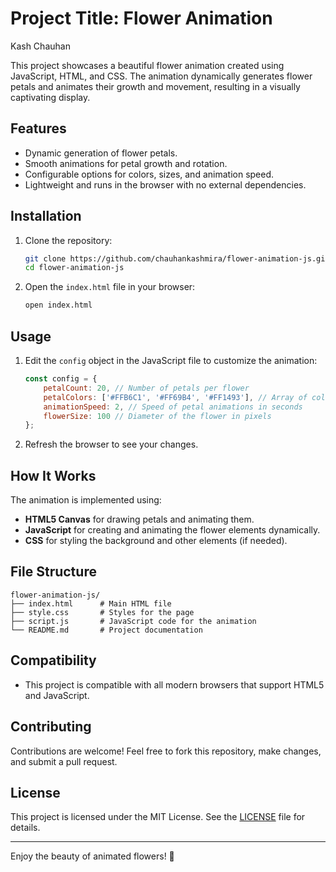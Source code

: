 <h1>Project Title: Flower Animation</h1>
<p>Kash Chauhan</p>


This project showcases a beautiful flower animation created using JavaScript, HTML, and CSS. The animation dynamically generates flower petals and animates their growth and movement, resulting in a visually captivating display.

## Features
- Dynamic generation of flower petals.
- Smooth animations for petal growth and rotation.
- Configurable options for colors, sizes, and animation speed.
- Lightweight and runs in the browser with no external dependencies.

## Installation

1. Clone the repository:
   ```bash
   git clone https://github.com/chauhankashmira/flower-animation-js.git
   cd flower-animation-js
   ```

2. Open the `index.html` file in your browser:
   ```bash
   open index.html
   ```

## Usage

1. Edit the `config` object in the JavaScript file to customize the animation:

   ```javascript
   const config = {
       petalCount: 20, // Number of petals per flower
       petalColors: ['#FFB6C1', '#FF69B4', '#FF1493'], // Array of colors
       animationSpeed: 2, // Speed of petal animations in seconds
       flowerSize: 100 // Diameter of the flower in pixels
   };
   ```

2. Refresh the browser to see your changes.

## How It Works

The animation is implemented using:
- **HTML5 Canvas** for drawing petals and animating them.
- **JavaScript** for creating and animating the flower elements dynamically.
- **CSS** for styling the background and other elements (if needed).

## File Structure
```
flower-animation-js/
├── index.html      # Main HTML file
├── style.css       # Styles for the page
├── script.js       # JavaScript code for the animation
└── README.md       # Project documentation
```

## Compatibility
- This project is compatible with all modern browsers that support HTML5 and JavaScript.

## Contributing
Contributions are welcome! Feel free to fork this repository, make changes, and submit a pull request.

## License
This project is licensed under the MIT License. See the [LICENSE](LICENSE) file for details.

---

Enjoy the beauty of animated flowers! 🌸
